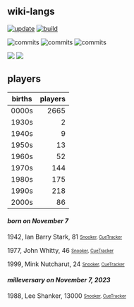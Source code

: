 ## wiki-langs
[![update](https://github.com/dreamerminsk/wiki-langs/actions/workflows/update-tables.yml/badge.svg)](https://github.com/dreamerminsk/wiki-langs/actions/workflows/update-tables.yml)
[![build](https://github.com/dreamerminsk/wiki-langs/actions/workflows/build.yml/badge.svg)](https://github.com/dreamerminsk/wiki-langs/actions/workflows/build.yml)

![commits](https://img.shields.io/github/commit-activity/y/dreamerminsk/wiki-langs)
![commits](https://img.shields.io/github/commit-activity/m/dreamerminsk/wiki-langs)
![commits](https://img.shields.io/github/commit-activity/w/dreamerminsk/wiki-langs)

![](https://img.shields.io/github/languages/code-size/dreamerminsk/wiki-langs)
![](https://img.shields.io/github/repo-size/dreamerminsk/wiki-langs)

## players
| births | players |
| :----: | ------: |
| 0000s | 2665 |
| 1930s | 2 |
| 1940s | 9 |
| 1950s | 13 |
| 1960s | 52 |
| 1970s | 144 |
| 1980s | 175 |
| 1990s | 218 |
| 2000s | 86 |

#### ***born on November  7***
1942, Ian Barry Stark, 81 <sub><sup>[Snooker](http://www.snooker.org/res/index.asp?player=480), [CueTracker](http://cuetracker.net/Players/ian-barry-stark/)</sup></sub>

1977, John Whitty, 46 <sub><sup>[Snooker](http://www.snooker.org/res/index.asp?player=195), [CueTracker](http://cuetracker.net/Players/john-whitty/)</sup></sub>

1999, Mink Nutcharut, 24 <sub><sup>[Snooker](http://www.snooker.org/res/index.asp?player=1829), [CueTracker](http://cuetracker.net/Players/nutcharat-wongharuthai/)</sup></sub>


#### ***milleversary on November  7, 2023***
1988, Lee Shanker, 13000 <sub><sup>[Snooker](http://www.snooker.org/res/index.asp?player=198), [CueTracker](http://cuetracker.net/Players/lee-shanker/)</sup></sub>



